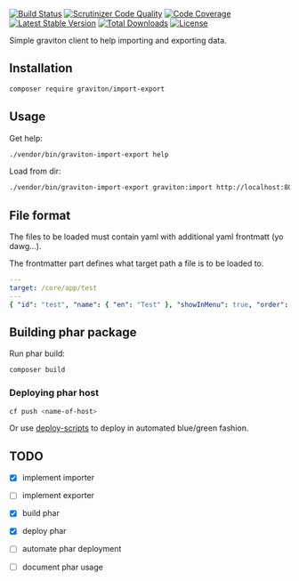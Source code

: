 [![Build Status](https://travis-ci.org/libgraviton/import-export.png?branch=develop)](https://travis-ci.org/libgraviton/import-export) [![Scrutinizer Code Quality](https://scrutinizer-ci.com/g/libgraviton/import-export/badges/quality-score.png?b=develop)](https://scrutinizer-ci.com/g/libgraviton/import-export/?branch=develop) [![Code Coverage](https://scrutinizer-ci.com/g/libgraviton/import-export/badges/coverage.png?b=develop)](https://scrutinizer-ci.com/g/libgraviton/import-export/?branch=develop) [![Latest Stable Version](https://poser.pugx.org/graviton/import-export/v/stable.svg)](https://packagist.org/packages/graviton/import-export) [![Total Downloads](https://poser.pugx.org/graviton/import-export/downloads.svg)](https://packagist.org/packages/graviton/import-export) [![License](https://poser.pugx.org/graviton/import-export/license.svg)](https://packagist.org/packages/graviton/import-export)

Simple graviton client to help importing and exporting data.

## Installation

```bash
composer require graviton/import-export
```

## Usage

Get help:

```bash
./vendor/bin/graviton-import-export help
```

Load from dir:

```bash
./vendor/bin/graviton-import-export graviton:import http://localhost:8000 ./test/fixtures
```

## File format

The files to be loaded must contain yaml with additional yaml frontmatt (yo dawg...).

The frontmatter part defines what target path a file is to be loaded to.

```yml
---
target: /core/app/test
---
{ "id": "test", "name": { "en": "Test" }, "showInMenu": true, "order": 100 }
```

## Building phar package

Run phar build:

```bash
composer build
```

### Deploying phar host

```bash
cf push <name-of-host>
```

Or use [deploy-scripts](https://github.com/libgraviton/deploy-scripts) to deploy in automated blue/green fashion.

## TODO

* [x] implement importer
* [ ] implement exporter
* [x] build phar 
* [x] deploy phar
* [ ] automate phar deployment
* [ ] document phar usage

